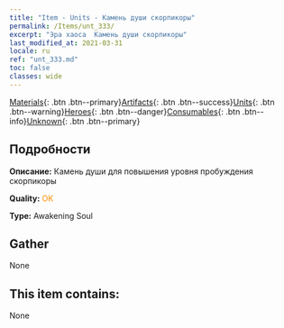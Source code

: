 ```yaml
---
title: "Item - Units - Камень души скорпикоры"
permalink: /Items/unt_333/
excerpt: "Эра хаоса  Камень души скорпикоры"
last_modified_at: 2021-03-31
locale: ru
ref: "unt_333.md"
toc: false
classes: wide
---
```

 [Materials](/ru/Items/){: .btn .btn--primary}[Artifacts](/ru/Items/Artifacts/){: .btn .btn--success}[Units](/ru/Items/Units/){: .btn .btn--warning}[Heroes](/ru/Items/Heroes/){: .btn .btn--danger}[Consumables](/ru/Items/Consumables/){: .btn .btn--info}[Unknown](/ru/Items/Unknown/){: .btn .btn--primary}

## Подробности
 **Описание:** Камень души для повышения уровня пробуждения скорпикоры

 **Quality:** <span style="color: #FF8C00">OK</span>

 **Type:** Awakening Soul

## Gather

  None

## This item contains:

  None

